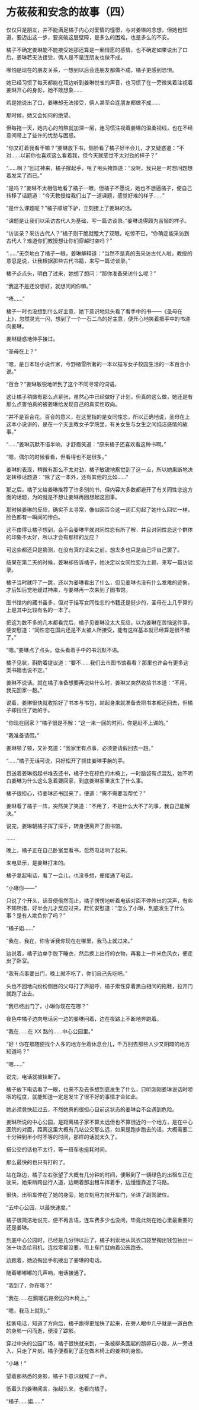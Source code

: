 # 方莜莜和安念的故事（四）

仅仅只是朋友，并不能满足橘子内心对爱情的憧憬，与对姜琳的念想，但她也知道，要迈出这一步，要突破这层壁障，是多么的困难，也是多么的不安。

橘子不确定姜琳能不能接受她那还算是一厢情愿的感情，也不确定如果说出了口后，姜琳若无法接受，俩人是不是连朋友也做不成。

哪怕是现在的朋友关系，一想到以后会连朋友都做不成，橘子更感到恐惧。

她已经习惯了每天都能在耳边听到姜琳悦雀的声音，也习惯了在一旁微笑着注视着姜琳开心的身影，她不敢想象……

若是她说出了口，姜琳却无法接受，俩人甚至会连朋友都做不成……

那时候，她又会如何的绝望。

但每拖一天，她内心的煎熬就加深一层，连习惯注视着姜琳的温柔视线，也在不经意间带上了些许的忧愁与困惑。

“你又盯着我看干嘛？”姜琳放下书，侧脸看了橘子好半会儿，才又疑惑道：“不对……以前你也喜欢这么看着我，但今天就感觉不太对劲的样子？”

“……啊？”回过神来，橘子撑起手，甩了甩头掩饰道：“没啊，我只是一时想问题想着发呆了而已。”

“是吗？”姜琳不太相信地看了橘子一眼，但橘子不愿说，她也不想逼橘子，便自己转移了话题道：“今天教授给我们出了一道课题，感觉好难的样子……”

“是什么课题呢？”橘子顺坡下驴，立刻接上了姜琳的话。

“课题是让我们以采访古代人为基础，写一篇访谈录。”姜琳说得颇为苦恼的样子。

“访谈录？采访古代人？”橘子则干脆就瞪大了双眼，吃惊不已，“你确定能采访到古代人？难道你们教授想让你们穿越时空吗？”

“……”无奈地白了橘子一眼，姜琳解释道：“当然不是真的去采访古代人啦，教授的意思是说，让我根据那些古代书籍，来写一篇访谈录。”

橘子点点头，明白了过来，她想了想问：“那你准备采访什么呢？”

“我这不是还没想好，就想问问你嘛。”

“唔……”

橘子一时也没想到什么好主意，她下意识地低头看了看手中的书——《圣母在上》，忽然灵光一闪，想到了一个一石二鸟的好主意，便开心地笑着把手中的书递向姜琳。

姜琳疑惑地伸手接过。

“圣母在上？”

“嗯，是日本轻小说作家，今野绪雪所著的一本以描写女子校园生活的一本百合小说。”

“百合？”姜琳敏锐地听到了这个不同寻常的词语。

这让橘子稍微有那么点紧张，虽然心中已经做好了计划，但真的这么做，她还是有那么点害怕真的被姜琳给发现自己的真实性取向。

“并不是百合花。百合的意义，在这里指的是女同性恋，所以正确地说，圣母在上这本小说讲的，是在一个天主教女子学院里，有关女生与女生之间纯洁感情的故事。”

“……”姜琳沉默不语半响，才舒眉笑道：“原来橘子还喜欢看这种书啊。”

“嗯，偶尔的时候看看，但看得也不是很多。”

姜琳的表现，稍微有那么不太对劲，橘子敏锐地察觉到了这一点，所以她果断地决定转移话题道：“除了这一本外，还有其他的比如……”

那之后，橘子又给姜琳推荐了许多别的书，但内容大多数都避开了有关同性恋这方面的话题，为的就是不想让姜琳再回想起这回事。

那时候姜琳的反应，确实不太寻常，像似因百合这一词汇勾起了她什么回忆一样，脸色都有一瞬间的惨白。

这不由得让橘子想到，会不会姜琳早就对同性恋有所了解，并且对同性恋这个群体的印象不太好，所以才会有那样的反应？

可这些都还只是猜测，在没有真的证实之前，想太多也只是自己吓自己罢了。

结果在第二天的时候，姜琳却告诉橘子，她决定以女同性恋为主题，来写一篇访谈录。

橘子当时就吓了一跳，还以为姜琳看出了什么，但见姜琳也没有什么发难的迹象，才后知后觉地缓过神来，与姜琳再一次来到了图书馆。

图书馆内的藏书虽多，但对于描写女同性恋的书籍还是挺少的，圣母在上几乎算的上是其中比较有名的一本了。

把这为数不多的几本都看完后，橘子见姜琳没太大反应，以为姜琳在苦恼这件事，便安慰道：“同性恋在国内还是不太被人所接受，能有这样基本就已经算是很不错了。”

“嗯。”姜琳点了点头，低头看着手中的书沉默不语。

橘子见状，斟酌着提议道：“要不……我们去市图书馆看看？那里也许会有更多这类书籍也说不定。”

姜琳不说话。就在橘子准备想要再说些什么时，姜琳又突然收拾书本道：“不用，我先回家一趟。”

说着，姜琳很快就收拾好了书本与书包，站起身来就准备去把书本都还回去，但橘子却拉住了她的手。

“你现在回家？”橘子很是不解：“这一来一回的时间，你是赶不上课的。”

“我准备请假。”

姜琳顿了顿，又补充道：“我家里有点事，必须要请假回去一趟。”

“……”橘子无话可说，只好松开了抓住姜琳手腕的手。

目送着姜琳抱起书堆去还书，橘子坐在棕色的木椅上，一时脑袋有点混乱，她不明白姜琳为什么这么急着要回家，到底姜琳家里发生了什么事。

橘子很担心，待姜琳还书回来了，便道：“需不需要我帮忙？”

姜琳看了橘子一阵，突然笑了笑道：“不用了，不是什么大不了的事，我自己能解决。”

说完，姜琳朝橘子挥了挥手，转身便离开了图书馆。

……

晚上，橘子正在自己卧室里看书，忽然电话响了起来。

来电显示，是姜琳打来的。

橘子拿起电话，看了一会儿，也没多想，便接通了电话。

“小琳你——”

只说了个开头，话音便俄然而止，橘子愣愣地听着电话对面不停传出的哭声，有些不知所措，好半会儿才反应过来，赶忙安慰道：“怎么了小琳，到底发生了什么事？是有人欺负你了吗？”

“橘子姐……”

“我在、我在，你告诉我你现在在哪里，我马上就过来。”

边说着，橘子边单手脱下睡衣，然后换上出行的衣物，再套上一件米色风衣，便走出了卧室。

“我有点事要出门，晚上就不吃了，你们自己先吃吧。”

头也不回地向纷纷侧目的父母打了声招呼，橘子索性穿着黑白相间的拖鞋，拉开门就跑了出去。

“我已经出门了，小琳你现在在哪？”

夜色中橘子边向电话另一边的姜琳问着，边在夜路上不断地奔跑着。

“我在……在 XX 路的……中心公园里。”

“好！你在那随便找个人多的地方坐着休息会儿，千万别去那些人少又阴暗的地方知道吗？”

“嗯……”

说完，电话就被挂断了。

橘子放下电话看了一眼，也来不及去多想到底发生了什么，只听刚刚姜琳说话时哽咽的程度，就能知道一定是发生了很不好的事情才会如此。

她必须竟快赶过去，不然她真的很担心目前这状态的姜琳会不会遇到危险。

姜琳所说的中心公园，是距离橘子家不算太远但也不算很近的一个地方，是在中心医院的对面，距离这里大概有几站公交那么远，如果是跑步跑去的话，大概需要二十分钟到半小时不等的时间，那样的话就太久了。

搭公交的话也不太行，等一班车也挺耗时间。

那么最快的也只有打的了。

站在路边，橘子左右张望了大概有几分钟的时间，便瞅到了一辆绿色的出租车正在驶来，她果断跨出行人道，边朝着那出租车挥着手，边慢慢靠近了马路。

很快，出租车停在了她的身旁，她立刻用力拉开车门，坐进了副驾驶位。

“去中心公园，以最快速度。”

橘子很简洁地说完，便不再言语，连车费多少也没问，毕竟此刻在她心里最重要的还是姜琳。

到底中心公园时，已经是几分钟以后了，橘子利索地从风衣口袋里掏出钱包抽出一张十块丢给司机，连找零都没要，甩上车门就向着公园跑去。

边跑着，她边掏出手机拨出了姜琳的电话。

随着嘟嘟嘟的几声响，电话接通了。

“我到了，你在哪？”

“我在……在鹅暖石路旁边的木椅上。”

“嗯，我马上就到。”

挂断电话，知道了方向后，橘子跑得更加快了起来，在旁人眼中几乎就是一道白色的身影一闪而逝，便没了踪影。

穿过中央的公园广场，橘子很快就来到，一条被柳条围起的鹅卵石小路，从一旁进入，只走了片刻，橘子便看到了正在做木椅上的姜琳的身影。

“小琳！”

望着那熟悉的身影，橘子下意识就喊了一声。

低着头的姜琳闻言，抬起头来，也看向橘子。

“橘子……姐……”
